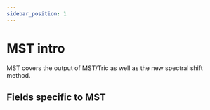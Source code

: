 ```yaml
---
sidebar_position: 1
---
```


# MST intro

MST covers the output of MST/Tric as well as the new spectral shift method.


## Fields specific to MST 